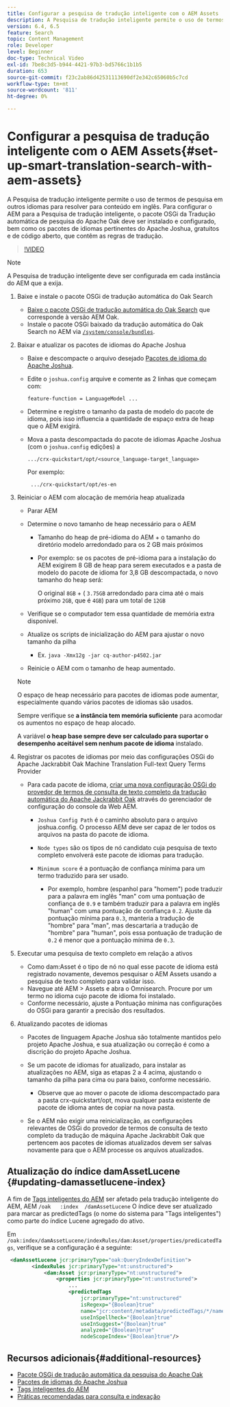 ```yaml
---
title: Configurar a pesquisa de tradução inteligente com o AEM Assets
description: A Pesquisa de tradução inteligente permite o uso de termos de pesquisa em outros idiomas para resolver para conteúdo em inglês. Para configurar o AEM para a Pesquisa de tradução inteligente, o pacote OSGi da Tradução automática de pesquisa do Apache Oak deve ser instalado e configurado, bem como os pacotes de idiomas pertinentes do Apache Joshua, gratuitos e de código aberto, que contêm as regras de tradução.
version: 6.4, 6.5
feature: Search
topic: Content Management
role: Developer
level: Beginner
doc-type: Technical Video
exl-id: 7be8c3d5-b944-4421-97b3-bd5766c1b1b5
duration: 653
source-git-commit: f23c2ab86d42531113690df2e342c65060b5c7cd
workflow-type: tm+mt
source-wordcount: '811'
ht-degree: 0%

---
```


# Configurar a pesquisa de tradução inteligente com o AEM Assets{#set-up-smart-translation-search-with-aem-assets}

A Pesquisa de tradução inteligente permite o uso de termos de pesquisa em outros idiomas para resolver para conteúdo em inglês. Para configurar o AEM para a Pesquisa de tradução inteligente, o pacote OSGi da Tradução automática de pesquisa do Apache Oak deve ser instalado e configurado, bem como os pacotes de idiomas pertinentes do Apache Joshua, gratuitos e de código aberto, que contêm as regras de tradução.

>[!VIDEO](https://video.tv.adobe.com/v/21291?quality=12&learn=on)

>[!NOTE]
>
>A Pesquisa de tradução inteligente deve ser configurada em cada instância do AEM que a exija.

1. Baixe e instale o pacote OSGi de tradução automática do Oak Search
   * [Baixe o pacote OSGi de tradução automática do Oak Search](https://search.maven.org/#search%7Cgav%7C1%7Cg%3A%22org.apache.jackrabbit%22%20AND%20a%3A%22oak-search-mt%22) que corresponde à versão AEM Oak.
   * Instale o pacote OSGi baixado da tradução automática do Oak Search no AEM via [`/system/console/bundles`](http://localhost:4502/system/console/bundles).

2. Baixar e atualizar os pacotes de idiomas do Apache Joshua
   * Baixe e descompacte o arquivo desejado [Pacotes de idioma do Apache Joshua](https://cwiki.apache.org/confluence/display/JOSHUA/Language+Packs).
   * Edite o `joshua.config` arquive e comente as 2 linhas que começam com:

     ```
     feature-function = LanguageModel ...
     ```

   * Determine e registre o tamanho da pasta de modelo do pacote de idioma, pois isso influencia a quantidade de espaço extra de heap que o AEM exigirá.
   * Mova a pasta descompactada do pacote de idiomas Apache Joshua (com o `joshua.config` edições) a

     ```
     .../crx-quickstart/opt/<source_language-target_language>
     ```

     Por exemplo:

     ```
      .../crx-quickstart/opt/es-en
     ```

3. Reiniciar o AEM com alocação de memória heap atualizada
   * Parar AEM
   * Determine o novo tamanho de heap necessário para o AEM

      * Tamanho do heap de pré-idioma do AEM + o tamanho do diretório modelo arredondado para os 2 GB mais próximos
      * Por exemplo: se os pacotes de pré-idioma para a instalação do AEM exigirem 8 GB de heap para serem executados e a pasta de modelo do pacote de idioma for 3,8 GB descompactada, o novo tamanho do heap será:

        O original `8GB` + ( `3.75GB` arredondado para cima até o mais próximo `2GB`, que é `4GB`) para um total de `12GB`

   * Verifique se o computador tem essa quantidade de memória extra disponível.
   * Atualize os scripts de inicialização do AEM para ajustar o novo tamanho da pilha

      * Ex. `java -Xmx12g -jar cq-author-p4502.jar`

   * Reinicie o AEM com o tamanho de heap aumentado.

   >[!NOTE]
   >
   >O espaço de heap necessário para pacotes de idiomas pode aumentar, especialmente quando vários pacotes de idiomas são usados.
   >
   >
   >Sempre verifique se **a instância tem memória suficiente** para acomodar os aumentos no espaço de heap alocado.
   >
   >
   >A variável **o heap base sempre deve ser calculado para suportar o desempenho aceitável sem nenhum pacote de idioma** instalado.

4. Registrar os pacotes de idiomas por meio das configurações OSGi do Apache Jackrabbit Oak Machine Translation Full-text Query Terms Provider

   * Para cada pacote de idioma, [criar uma nova configuração OSGi do provedor de termos de consulta de texto completo da tradução automática do Apache Jackrabbit Oak](http://localhost:4502/system/console/configMgr/org.apache.jackrabbit.oak.plugins.index.mt.MTFulltextQueryTermsProviderFactory) através do gerenciador de configuração do console da Web AEM.

      * `Joshua Config Path` é o caminho absoluto para o arquivo joshua.config. O processo AEM deve ser capaz de ler todos os arquivos na pasta do pacote de idioma.
      * `Node types` são os tipos de nó candidato cuja pesquisa de texto completo envolverá este pacote de idiomas para tradução.
      * `Minimum score` é a pontuação de confiança mínima para um termo traduzido para ser usado.

         * Por exemplo, hombre (espanhol para &quot;homem&quot;) pode traduzir para a palavra em inglês &quot;man&quot; com uma pontuação de confiança de `0.9` e também traduzir para a palavra em inglês &quot;human&quot; com uma pontuação de confiança `0.2`. Ajuste da pontuação mínima para `0.3`, manteria a tradução de &quot;hombre&quot; para &quot;man&quot;, mas descartaria a tradução de &quot;hombre&quot; para &quot;human&quot;, pois essa pontuação de tradução de `0.2` é menor que a pontuação mínima de `0.3`.

5. Executar uma pesquisa de texto completo em relação a ativos
   * Como dam:Asset é o tipo de nó no qual esse pacote de idioma está registrado novamente, devemos pesquisar o AEM Assets usando a pesquisa de texto completo para validar isso.
   * Navegue até AEM > Assets e abra o Omnisearch. Procure por um termo no idioma cujo pacote de idioma foi instalado.
   * Conforme necessário, ajuste a Pontuação mínima nas configurações do OSGi para garantir a precisão dos resultados.

6. Atualizando pacotes de idiomas
   * Pacotes de linguagem Apache Joshua são totalmente mantidos pelo projeto Apache Joshua, e sua atualização ou correção é como a discrição do projeto Apache Joshua.
   * Se um pacote de idiomas for atualizado, para instalar as atualizações no AEM, siga as etapas 2 a 4 acima, ajustando o tamanho da pilha para cima ou para baixo, conforme necessário.

      * Observe que ao mover o pacote de idioma descompactado para a pasta crx-quickstart/opt, mova qualquer pasta existente de pacote de idioma antes de copiar na nova pasta.

   * Se o AEM não exigir uma reinicialização, as configurações relevantes de OSGi do provedor de termos de consulta de texto completo da tradução de máquina Apache Jackrabbit Oak que pertencem aos pacotes de idiomas atualizados devem ser salvas novamente para que o AEM processe os arquivos atualizados.

## Atualização do índice damAssetLucene {#updating-damassetlucene-index}

A fim de [Tags inteligentes do AEM](https://helpx.adobe.com/experience-manager/6-3/assets/using/touch-ui-smart-tags.html) ser afetado pela tradução inteligente do AEM, AEM `/oak   :index  /damAssetLucene` O índice deve ser atualizado para marcar as predictedTags (o nome do sistema para &quot;Tags inteligentes&quot;) como parte do índice Lucene agregado do ativo.

Em `/oak:index/damAssetLucene/indexRules/dam:Asset/properties/predicatedTags`, verifique se a configuração é a seguinte:

```xml
 <damAssetLucene jcr:primaryType="oak:QueryIndexDefinition">
        <indexRules jcr:primaryType="nt:unstructured">
            <dam:Asset jcr:primaryType="nt:unstructured">
                <properties jcr:primaryType="nt:unstructured">
                    ...
                    <predictedTags
                        jcr:primaryType="nt:unstructured"
                        isRegexp="{Boolean}true"
                        name="jcr:content/metadata/predictedTags/*/name"
                        useInSpellheck="{Boolean}true"
                        useInSuggest="{Boolean}true"
                        analyzed="{Boolean}true"
                        nodeScopeIndex="{Boolean}true"/>
```

## Recursos adicionais{#additional-resources}

* [Pacote OSGi de tradução automática da pesquisa do Apache Oak](https://search.maven.org/#search%7Cgav%7C1%7Cg%3A%22org.apache.jackrabbit%22%20AND%20a%3A%22oak-search-mt%22)
* [Pacotes de idiomas do Apache Joshua](https://cwiki.apache.org/confluence/display/JOSHUA/Language+Packs)
* [Tags inteligentes do AEM](https://helpx.adobe.com/experience-manager/6-3/assets/using/touch-ui-smart-tags.html)
* [Práticas recomendadas para consulta e indexação](https://helpx.adobe.com/experience-manager/6-5/sites/deploying/using/best-practices-for-queries-and-indexing.html)

